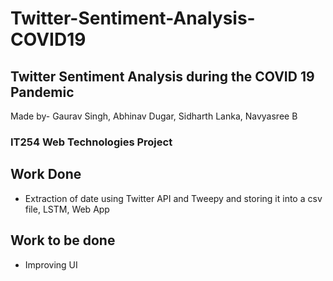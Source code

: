 # Twitter-Sentiment-Analysis-COVID19
## Twitter Sentiment Analysis during the COVID 19 Pandemic
Made by- 
Gaurav Singh,
Abhinav Dugar,
Sidharth Lanka,
Navyasree B
### IT254 Web Technologies Project
## Work Done
- Extraction of date using Twitter API and Tweepy and storing it into a csv file, LSTM, Web App
## Work to be done
- Improving UI
